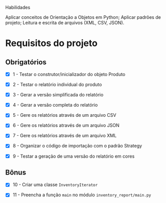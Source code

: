 Habilidades
 
Aplicar conceitos de Orientação a Objetos em Python;
Aplicar padrões de projeto;
Leitura e escrita de arquivos (XML, CSV, JSON).

# Requisitos do projeto

## Obrigatórios

- [x] 1 - Testar o construtor/inicializador do objeto Produto

- [x] 2 - Testar o relatório individual do produto

- [x] 3 - Gerar a versão simplificada do relatório

- [x] 4 - Gerar a versão completa do relatório

- [x] 5 - Gere os relatórios através de um arquivo CSV

- [x] 6 - Gere os relatórios através de um arquivo JSON

- [x] 7 - Gere os relatórios através de um arquivo XML

- [x] 8 - Organizar o código de importação com o padrão Strategy

- [x] 9 - Testar a geração de uma versão do relatório em cores

## Bônus

- [x] 10 - Criar uma classe `InventoryIterator`

- [x] 11 - Preencha a função `main` no módulo `inventory_report/main.py`
